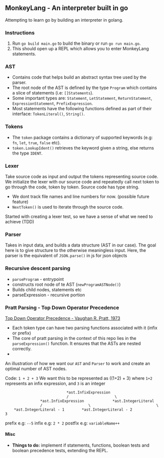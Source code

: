 ## **MonkeyLang - An interpreter built in go**

Attempting to learn go by building an interpreter in golang.

### **Instructions**

1. Run `go build main.go` to build the binary or run `go run main.go`.
2. This should open up a REPL which allows you to enter MonkeyLang statements.

### **AST**
- Contains code that helps build an abstract syntax tree used by the parser.
- The root node of the AST is defined by the type `Program` which contains a slice of statements (i.e: `[]Statements`).
- Some important types are: `Statement`, `LetStatement`, `ReturnStatement`, `ExpressionStatement`, `PrefixExpression`.
- Most statements have the following functions defined as part of their interface: `TokenLiteral()`, `String()`.

### **Tokens**
- The `token` package contains a dictionary of supported keywords (e.g: `fn`, `let`, `true`, `false` etc).
- `token.LookupIdent()` retrieves the keyword given a string, else returns the type `IDENT`.


### **Lexer**

Take source code as input and output the tokens representing source code.
We initialize the lexer with our source code and repeatedly call next token to go through the code, token by token. Source code has type string.
- We dont track file names and line numbers for now. (possible future feature)
- `NextToken()` is used to iterate through the source code.

Started with creating a lexer test, so we have a sense of what we need to achieve (TDD)

### **Parser**

Takes in input data, and builds a data structure (AST in our case). The goal here is to give structure to the otherwise meaningless input. Here, the parser is the equivalent of `JSON.parse()` in js for json objects

### **Recursive descent parsing**
- `parseProgram` - entrypoint
- constructs root node of te AST (`newProgramASTNode()`)
- Builds child nodes, statements etc
- parseExpression - recursive portion

### **Pratt Parsing - Top Down Operator Precedence**

[Top Down Operator Precedence - Vaughan R. Pratt, 1973](http://tdop.github.io/)

- Each token type can have two parsing functions associated with it (infix or prefix)
- The core of pratt parsing in the context of this repo lies in the `parseExpression()` function. It ensures that the ASTs are nested correctly.
- 

An illustration of how we want our `AST` and `Parser` to work and create an optimal number of AST nodes.

Code: `1 + 2 + 3`
We want this to be represented as ((1+2) + 3) where `1+2` represents an infix expression, and `3` is an integer

```
                            *ast.InfixExpression
                            /                     \
                *ast.InfixExpression             *ast.IntegerLiteral
                /                     \                              \
    *ast.IntegerLiteral - 1        *ast.IntegerLiteral - 2            3
```

prefix e.g: `--5`
infix e.g: `2 * 2`
postfix e.g: `variableName++`
#### **Misc**
- **Things to do:** implement if statements, functions, boolean tests and boolean precedence tests, extending the REPL.

